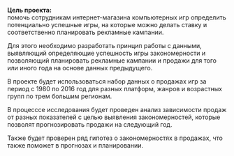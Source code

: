 **Цель проекта:**  
помочь сотрудникам интернет-магазина компьютерных игр определить потенциально успешные игры, на которые можно делать ставку и соответственно планировать рекламные кампании.

Для этого необходимо разработать принцип работы с данными, выявляющий определяющие успешность игры закономерности и позволяющий планировать рекламные кампании и продажи для того или иного года на основе данных предыдущего.

В проекте будет использоваться набор данных о продажах игр за период с 1980 по 2016 год для разных платформ, жанров и возрастных групп по трем большим регионам.  

В процесссе исследования будет проведен анализ зависимости продаж от разных показателей с целью выявления закономерностей, которые позволят прогнозировать продажи на следующий год.  

Также будет проверен ряд гипотез о закономерностях в продажах, что также поможет в прогнозах и планировании.
